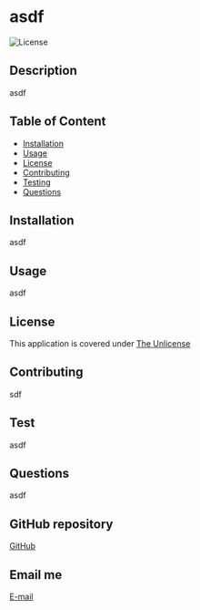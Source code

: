 
  # asdf

  ![License](https://img.shields.io/badge/License-The%20Unlicense-blue.svg)

  ## Description
  asdf

  ## Table of Content

  * [Installation](#installation)
  * [Usage](#usage)
  * [License](#license)
  * [Contributing](#contributing)
  * [Testing](#testing)
  * [Questions](#questions)

  ## Installation
  asdf

  ## Usage
  asdf

  ## License
  This application is covered under [The Unlicense](https://choosealicense.com/licenses/unlicense/)

  ## Contributing
  sdf

  ## Test
  asdf

  ## Questions
  asdf

  ## GitHub repository
  [GitHub](asdf)

  ## Email me
  [E-mail](mailto:asdf)
